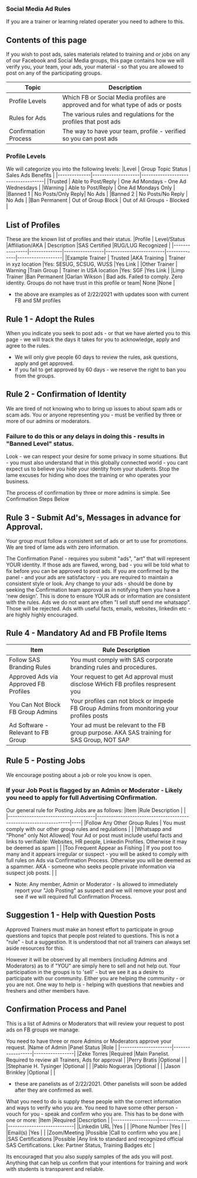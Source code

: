 ### Social Media Ad Rules
If you are a trainer or learning related operater you need to adhere to this.

## Contents of this page
If you wish to post ads, sales materials related to training and or jobs on any of our Facebook and Social Media groups, this page contains how we will verify you, your team, your ads, your material - so that you are allowed to post on any of the participating groups.

|Topic                | Description |
|---------------------|-------------|
|Profile Levels       | Which FB or Social Media profiles are approved and for what type of ads or posts |
|Rules for Ads        | The various rules and regulations for the profiles that post ads |
|Confirmation Process | The way to have your team, profile - verified so you can post ads|


### Profile Levels
We will categorize you into the following levels:
|Level         | Group Topic Status | Sales Ads Benefits                 |
|--------------|--------------------|------------------------------------|
|Trusted       | Able to Post/Reply | One Ad Mondays - One Ad Wednesdays |
|Warning       | Able to Post/Reply | One Ad Mondays Only                |
|Banned 1      | No Posts/Only Reply| No Ads                             |
|Banned 2      | No Posts/No Reply  | No Ads                             |
|Ban Permanent | Out of Group Block | Out of All Groups - Blocked        |

## List of Profiles
These are the known list of profiles and their status.
|Profile         | Level/Status |Affiliation/AKA  | Description             |SAS Certified |RUG/LUG Recognized |
|----------------|--------------|-----------------|-------------------------|--------------|-------------------|
|Example Trainer | Trusted      |AKA Training     | Trainer in xyz location |Yes: SESUG, SCSUG, WUSS |Yes Link      | 
|Other  Trainer  | Warning      |Train Group      | Trainer in USA location |Yes: SGF                |Yes Link      | 
|Limp Trainer    |Ban Permanent |Garlan Wikson    | Bad ads. Failed to comply. Zero identity. Groups do not have trust in this profile or team| None |None | 
* the above are examples as of 2/22/2021 with updates soon with current FB and SM profiles


## Rule 1 - Adopt the Rules
When you indicate you seek to post ads - or that we have alerted you to this page - we will track the days it takes for you to acknowledge, apply and agree to the rules.

- We will only give people 60 days to review the rules, ask questions, apply and get approved.
- If you fail to get approved by 60 days - we reserve the right to ban you from the groups.

## Rule 2 - Confirmation of Identity
We are tired of not knowing who to bring up issues to about spam ads or scam ads.
You or anyone representing you - must be verified by three or more of our admins or moderators.

### Failure to do this or any delays in doing this - results in "Banned Level" status.

Look - we can respect your desire for some privacy in some situations.
But - you must also understand that in this globally connected world - you cant expect us to believe you hide your identity from your students.
Stop the lame excuses for hiding who does the training or who operates your business.

The process of confirmation by three or more admins is simple. See Confirmation Steps Below

## Rule 3 - Submit Ad's, Messages in advance for Approval.
Your group must follow a consistent set of ads or art to use for promotions.
We are tired of lame ads with zero information.

The Confirmation Panel - requires you submit "ads", "art" that will represent YOUR identity.
If those ads are flawed, wrong, bad - you will be told what to fix before you can be approved to post ads.
If you are confirmed by the panel - and your ads are satisfactory - you are required to maintain a consistent style or look.
Any change to your ads - should be done by seeking the Confirmation team approval as in notifying them you have a 'new design'.
This is done to ensure YOUR ads or information are consistent with the rules.
Ads we do not want are often "I sell stuff send me whatsapp". Those will be rejected.
Ads with useful facts, emails, websites, linkedin etc - are highly highly encouraged.

## Rule 4 - Mandatory Ad and FB Profile Items
|Item                                  |Rule Description                                                  |    |
|--------------------------------------|------------------------------------------------------------------|----|
|Follow SAS Branding Rules             | You must comply with SAS corporate branding rules and procedures.|    |
|Approved Ads via Approved FB Profiles | Your request to get Ad approval must disclose WHich FB profiles respresent you |   |
|You Can Not Block FB Group Admins     | Your profiles can not block or impede FB Group Admins from monitoring your profiles posts |  |
|Ad Software - Relevant to FB Group    | Your ad must be relevant to the FB group purpose. AKA SAS training for SAS Group, NOT SAP |  |


## Rule 5 - Posting Jobs
We encourage posting about a job or role you know is open.
### If your Job Post is flagged by an Admin or Moderator - Likely you need to apply for full Advertising COnfirmation.
Our general rule for Posting Jobs are as follows:
|Item                                 |Rule Description                                                  |    |
|-------------------------------------|------------------------------------------------------------------|----|
|Follow Any Other Group Rules         | You must comply with our other group rules and regulations       |    |
|Whatsapp and "Phone" only Not Allowed| Your Ad or post must include useful facts and links to verifiable: Websites, HR people, Linkedin Profiles. Otherwise it may be deemed as spam |   |
|Too Frequent Appear as Fishing       | If you post too many and it appears irregular or suspect - you will be asked to comply with full rules on Ads via Confirmation Process. Otherwise you will be deemed as a spammer. AKA - someone who seeks people private information via suspect job posts.  |   |
* Note: Any member, Admin or Moderator - Is allowed to immediately report your "Job Posting" as suspect and we will remove your post and see if we will required full Confirmation Process.



## Suggestion 1 - Help with Question Posts
Approved Trainers must make an honest effort to participate in group questions and topics that people post related to questions.
This is not a "rule" - but a suggestion.  It is understood that not all trainers can always set aside resources for this.

However it will be observed by all members (including Admins and Moderators) as to if "YOU" are simply here to sell and not help out.
Your participation in the groups is to 'sell' - but we see it as a desire to participate with our community.
Either you are helping the community - or you are not.
One way to help is - helping with questions that newbies and freshers and other members have.


## Confirmation Process and Panel
This is a list of Admins or Moderators that will review your request to post ads on FB groups we manage.

You need to have three or more Admins or Moderators approve your request. 
|Name of Admin         |Panel Status      |Role             |
|----------------------|------------------|-----------------|
|Zeke Torres           |Required          |Main Panelist. Required to review all Trainers, Ads for approval |
|Perry Bratis          |Optional          | |
|Stephanie H. Tysinger |Optional          | |
|Pablo Nogueras        |Optional          | |
|Jason Brinkley        |Optional          | |
* these are panelists as of 2/22/2021.  Other panelists will soon be added after they are confirmed as well.

What you need to do is supply these people with the correct information and ways to verify who you are.
You need to have some other person - vouch for you - speak and confirm who you are.
This has to be done with one or more:
|Item               |Required     |Description                 |
|-------------------|-------------|----------------------------|
|Linkedin URL       |Yes          |                            |
|Phone Number       |Yes          |                            |
|Email(s)           |Yes          |                            |
|Zoom/Meeting       |Possible     |Call to confirm who you are.|
|SAS Certifications |Possible     |Any link to standard and recognized official SAS Certifications. Like: Partner Status, Training Badges etc |


Its encouraged that you also supply samples of the ads you will post.
Anything that can help us confirm that your intentions for training and work with students is transparent and reliable.



